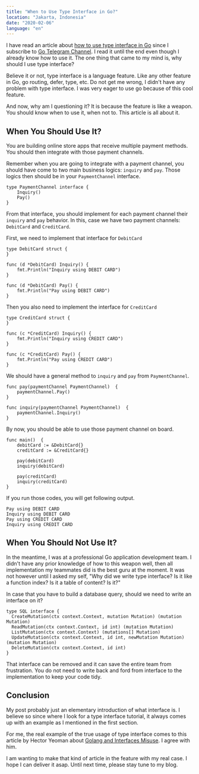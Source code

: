 ```yaml
---
title: "When to Use Type Interface in Go?"
location: "Jakarta, Indonesia"
date: "2020-02-06"
language: "en"
---
```


I have read an article about [how to use type interface in Go](https://medium.com/better-programming/a-real-world-example-of-go-interfaces-98e89b2ddb67) since I subscribe to [Go Telegram Channel](https://t.me/golang).
I read it until the end even though I already know how to use it.
The one thing that came to my mind is, why should I use type interface?

Believe it or not, type interface is a language feature. 
Like any other feature in Go, go routing, defer, type, etc.
Do not get me wrong, I didn't have any problem with type interface.
I was very eager to use go because of this cool feature.

And now, why am I questioning it? It is because the feature is like a weapon.
You should know when to use it, when not to.
This article is all about it.

## When You Should Use It?

You are building online store apps that receive multiple payment methods.
You should then integrate with those payment channels.


Remember when you are going to integrate with a payment channel, you should have come to two main business logics: `inquiry` and `pay`.
Those logics then should be in your `PaymentChannel` interface.
```
type PaymentChannel interface {
	Inquiry()
	Pay()
}
```

From that interface, you should implement for each payment channel their `inquiry` and `pay` behavior.
In this, case we have two payment channels: `DebitCard` and `CreditCard`.

First, we need to implement that interface for `DebitCard`
```
type DebitCard struct {
}

func (d *DebitCard) Inquiry() {
	fmt.Println("Inquiry using DEBIT CARD")
}

func (d *DebitCard) Pay() {
	fmt.Println("Pay using DEBIT CARD")
}
```

Then you also need to implement the interface for `CreditCard`
```
type CreditCard struct {
}

func (c *CreditCard) Inquiry() {
	fmt.Println("Inquiry using CREDIT CARD")
}

func (c *CreditCard) Pay() {
	fmt.Println("Pay using CREDIT CARD")
}
```

We should have a general method to `inquiry` and `pay` from `PaymentChannel`.
```
func pay(paymentChannel PaymentChannel)  {
	paymentChannel.Pay()
}

func inquiry(paymentChannel PaymentChannel)  {
	paymentChannel.Inquiry()
}
```

By now, you should be able to use those payment channel on board.
```
func main()  {
	debitCard := &DebitCard{}
	creditCard := &CreditCard{}

	pay(debitCard)
	inquiry(debitCard)

	pay(creditCard)
	inquiry(creditCard)
}
```

If you run those codes, you will get following output.
```
Pay using DEBIT CARD
Inquiry using DEBIT CARD
Pay using CREDIT CARD
Inquiry using CREDIT CARD
```

## When You Should Not Use It?

In the meantime, I was at a professional Go application development team.
I didn't have any prior knowledge of how to this weapon well, then all implementation my teammates did is the best guru at the moment.
It was not however until I asked my self, "Why did we write type interface? Is it like a function index? Is it a table of content? Is it?"

In case that you have to build a database query, should we need to write an interface on it?
```
type SQL interface {
  CreateMutation(ctx context.Context, mutation Mutation) (mutation Mutation)
  ReadMutation(ctx context.Context, id int) (mutation Mutation)
  ListMutation(ctx context.Context) (mutations[] Mutation)
  UpdateMutation(ctx context.Context, id int, newMutation Mutation) (mutation Mutation)
  DeleteMutation(ctx context.Context, id int)
}
```

That interface can be removed and it can save the entire team from frustration.
You do not need to write back and ford from interface to the implementation to keep your code tidy.

## Conclusion

My post probably just an elementary introduction of what interface is.
I believe so since where I look for a type interface tutorial, it always comes up with an example as I mentioned in the first section.

For me, the real example of the true usage of type interface comes to this article by Hector Yeoman about [Golang and Interfaces Misuse](https://hyeomans.com/golang-and-interfaces-misuse/).
I agree with him.

I am wanting to make that kind of article in the feature with my real case.
I hope I can deliver it asap.
Until next time, please stay tune to my blog.
